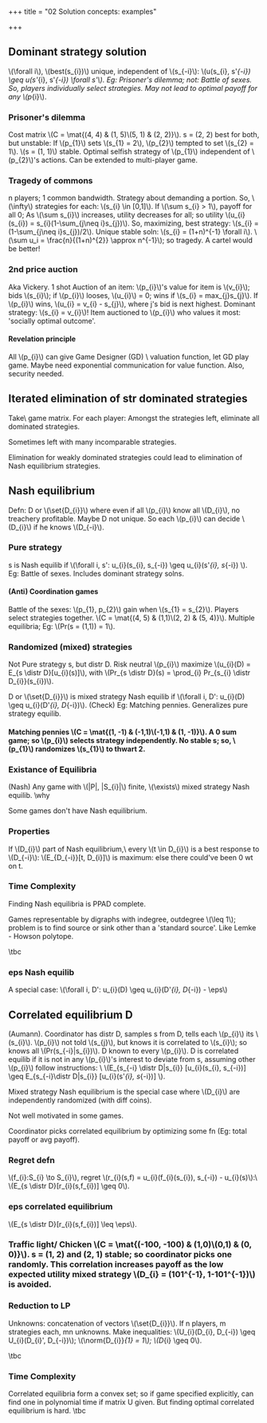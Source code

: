 +++
title = "02 Solution concepts: examples"

+++
## Dominant strategy solution
\\(\forall i\\), \\(best(s_{i})\\) unique, independent of \\(s_{-i}\\): \\(u(s_{i}, s'_{-i}) \geq u(s'_{i}, s'_{-i}) \forall s'\\). Eg: Prisoner's dilemma; not: Battle of sexes. So, players individually select strategies. May not lead to optimal payoff for any \\(p_{i}\\).

### Prisoner's dilemma
Cost matrix \\(C = \mat{(4, 4) & (1, 5)\\(5, 1) & (2, 2)}\\). s = (2, 2) best for both, but unstable: If \\(p_{1}\\) sets \\(s_{1} = 2\\), \\(p_{2}\\) tempted to set \\(s_{2} = 1\\). \\(s = (1, 1)\\) stable. Optimal selfish strategy of \\(p_{1}\\) independent of \\(p_{2}\\)'s actions. Can be extended to multi-player game.

### Tragedy of commons
n players; 1 common bandwidth. Strategy about demanding a portion. So, \\(\infty\\) strategies for each: \\(s_{i} \in [0,1]\\). If \\(\sum s_{i} > 1\\), payoff for all 0; As \\(\sum s_{i}\\) increases, utility decreases for all; so utility \\(u_{i}(s_{i}) = s_{i}(1-\sum_{j\neq i}s_{j})\\). So, maximizing, best strategy: \\(s_{i} = (1-\sum_{j\neq i}s_{j})/2\\). Unique stable soln: \\(s_{i} = (1+n)^{-1} \forall i\\). \\(\sum u_i = \frac{n}{(1+n)^{2}} \approx n^{-1}\\); so tragedy. A cartel would be better!

### 2nd price auction
Aka Vickery. 1 shot Auction of an item: \\(p_{i}\\)'s value for item is \\(v_{i}\\); bids \\(s_{i}\\); if \\(p_{i}\\) looses, \\(u_{i}\\) = 0; wins if \\(s_{i} = max_{j}s_{j}\\). If \\(p_{i}\\) wins, \\(u_{i} = v_{i} - s_{j}\\), where j's bid is next highest. Dominant strategy: \\(s_{i} = v_{i}\\)! Item auctioned to \\(p_{i}\\) who values it most: 'socially optimal outcome'.

#### Revelation principle
All \\(p_{i}\\) can give Game Designer (GD) \\
valuation function, let GD play game. Maybe need exponential communication for value function. Also, security needed.

## Iterated elimination of str dominated strategies
Take\\ game matrix. For each player: Amongst the strategies left, eliminate all dominated strategies.

Sometimes left with many incomparable strategies.

Elimination for weakly dominated strategies could lead to elimination of Nash equilibrium strategies.

## Nash equilibrium

Defn: D or \\(\set{D_{i}}\\) where even if all \\(p_{i}\\) know all \\(D_{i}\\), no treachery profitable. Maybe D not unique. So each \\(p_{i}\\) can decide \\(D_{i}\\) if he knows \\(D_{-i}\\).

### Pure strategy
s is Nash equilib if \\(\forall i, s': u_{i}(s_{i}, s_{-i}) \geq u_{i}(s'_{i}, s_{-i}) \\). Eg: Battle of sexes. Includes dominant strategy solns.

#### (Anti) Coordination games
Battle of the sexes: \\(p_{1}, p_{2}\\) gain when \\(s_{1} = s_{2}\\). Players select strategies together. \\(C = \mat{(4, 5) & (1,1)\\(2, 2) & (5, 4)}\\). Multiple equilibria; Eg: \\(Pr(s = (1,1)) = 1\\).

### Randomized (mixed) strategies
Not Pure strategy s, but distr D. Risk neutral \\(p_{i}\\) maximize \\(u_{i}(D) = E_{s \distr D}[u_{i}(s)]\\), with \\(Pr_{s \distr D}(s) = \prod_{i} Pr_{s_{i} \distr D_{i}}(s_{i})\\).

D or \\(\set{D_{i}}\\) is mixed strategy Nash equilib if \\(\forall i, D': u_{i}(D) \geq u_{i}(D'_{i}, D_{-i})\\). (Check) Eg: Matching pennies. Generalizes pure strategy equilib.

#### Matching pennies \\(C = \mat{(1, -1) & (-1,1)\\(-1,1) & (1, -1)}\\). A 0 sum game; so \\(p_{i}\\) selects strategy independently. No stable s; so, \\(p_{1}\\) randomizes \\(s_{1}\\) to thwart 2.

### Existance of Equilibria
(Nash) Any game with \\(|P|, |S_{i}|\\) finite, \\(\exists\\) mixed strategy Nash equilib. \why

Some games don't have Nash equilibrium.

### Properties
If \\(D_{i}\\) part of Nash equilibrium,\\
 every \\(t \in D_{i}\\) is a best response to \\(D_{-i}\\): \\(E_{D_{-i}}[t, D_{i}]\\) is maximum: else there could've been 0 wt on t.

### Time Complexity
Finding Nash equilibria is PPAD complete.

Games representable by digraphs with indegree, outdegree \\(\leq 1\\); problem is to find source or sink other than a 'standard source'. Like Lemke - Howson polytope.

\tbc

### eps Nash equilib
A special case: \\(\forall i, D': u_{i}(D) \geq u_{i}(D'_{i}, D_{-i}) - \eps\\)

## Correlated equilibrium D
(Aumann). Coordinator has distr D, samples s from D, tells each \\(p_{i}\\) its \\(s_{i}\\). \\(p_{i}\\) not told \\(s_{j}\\), but knows it is correlated to \\(s_{i}\\); so knows all \\(Pr(s_{-i}|s_{i})\\). D known to every \\(p_{i}\\). D is correlated equilib if it is not in any \\(p_{i}\\)'s interest to deviate from s, assuming other \\(p_{i}\\) follow instructions: \\
\\(E_{s_{-i} \distr D|s_{i}} [u_{i}(s_{i}, s_{-i})] \geq E_{s_{-i}\distr D|s_{i}} [u_{i}(s'_{i}, s_{-i})] \\).

Mixed strategy Nash equilibrium is the special case where \\(D_{i}\\) are independently randomized (with diff coins).

Not well motivated in some games.

Coordinator picks correlated equilibrium by optimizing some fn (Eg: total payoff or avg payoff).

### Regret defn
\\(f_{i}:S_{i} \to S_{i}\\), regret \\(r_{i}(s,f) = u_{i}(f_{i}(s_{i}), s_{-i}) - u_{i}(s)\\):\\
 \\(E_{s \distr D}[r_{i}(s,f_{i})] \geq 0\\).

### eps correlated equilibrium
\\(E_{s \distr D}[r_{i}(s,f_{i})] \leq \eps\\).

### Traffic light/ Chicken \\(C = \mat{(-100, -100) & (1,0)\\(0,1) & (0, 0)}\\). s = (1, 2) and (2, 1) stable; so coordinator picks one randomly. This correlation increases payoff as the low expected utility mixed strategy \\(D_{i} = (101^{-1}, 1-101^{-1})\\) is avoided.

### Reduction to LP
Unknowns: concatenation of vectors \\(\set{D_{i}}\\). If n players, m strategies each, mn unknowns. Make inequalities: \\(U_{i}(D_{i}, D_{-i}) \geq U_{i}(D_{i}', D_{-i})\\); \\(\norm{D_{i}}_{1} = 1\\); \\(D_{i} \geq 0\\).

\tbc

### Time Complexity
Correlated equilibria form a convex set; so if game specified explicitly, can find one in polynomial time if matrix U given. But finding optimal correlated equilibrium is hard. \tbc
